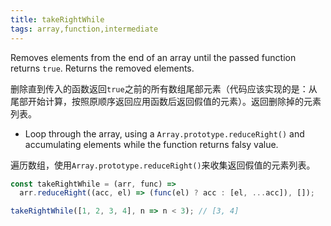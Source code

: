 ```yaml
---
title: takeRightWhile
tags: array,function,intermediate
---
```


Removes elements from the end of an array until the passed function returns `true`. Returns the removed elements.

删除直到传入的函数返回`true`之前的所有数组尾部元素（代码应该实现的是：从尾部开始计算，按照原顺序返回应用函数后返回假值的元素）。返回删除掉的元素列表。

- Loop through the array, using a `Array.prototype.reduceRight()` and accumulating elements while the function returns falsy value.

遍历数组，使用`Array.prototype.reduceRight()`来收集返回假值的元素列表。

```js
const takeRightWhile = (arr, func) =>
  arr.reduceRight((acc, el) => (func(el) ? acc : [el, ...acc]), []);
```

```js
takeRightWhile([1, 2, 3, 4], n => n < 3); // [3, 4]
```
